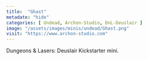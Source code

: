 ```yaml
---
title:  "Ghast"
metadate: "hide"
categories: [ Undead, Archon-Studio, DnL-Deuslair ]
image: "/assets/images/minis/undead/Ghast.png"
visit: "https://www.archon-studio.com"
---
```

Dungeons & Lasers: Deuslair Kickstarter mini.